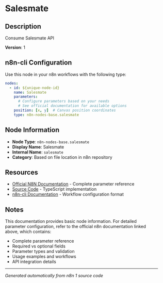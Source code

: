 # Salesmate

## Description

Consume Salesmate API

**Version**: 1

## n8n-cli Configuration

Use this node in your n8n workflows with the following type:

```yaml
nodes:
  - id: ${unique-node-id}
    name: Salesmate
    parameters:
      # Configure parameters based on your needs
      # See official documentation for available options
    position: [x, y]  # Canvas position coordinates
    type: n8n-nodes-base.salesmate
```

## Node Information

- **Node Type**: `n8n-nodes-base.salesmate`
- **Display Name**: Salesmate
- **Internal Name**: `salesmate`
- **Category**: Based on file location in n8n repository

## Resources

- [Official N8N Documentation](https://docs.n8n.io/integrations/builtin/app-nodes/n8n-nodes-base.salesmate/) - Complete parameter reference
- [Source Code](https://github.com/n8n-io/n8n/blob/master/packages/nodes-base/nodes/Salesmate/Salesmate.node.ts) - TypeScript implementation
- [n8n-cli Documentation](https://github.com/edenreich/n8n-cli) - Workflow configuration format

## Notes

This documentation provides basic node information. For detailed parameter configuration, 
refer to the official n8n documentation linked above, which contains:

- Complete parameter reference
- Required vs optional fields
- Parameter types and validation
- Usage examples and workflows
- API integration details

---
*Generated automatically from n8n 1 source code*
